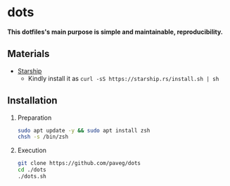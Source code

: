 # dots

**This dotfiles's main purpose is simple and maintainable, reproducibility.**

## Materials

- [Starship](https://starship.rs/)
  - Kindly install it as `curl -sS https://starship.rs/install.sh | sh`

## Installation

1. Preparation

   ```bash
   sudo apt update -y && sudo apt install zsh
   chsh -s /bin/zsh
   ```

2. Execution

   ```bash
   git clone https://github.com/paveg/dots
   cd ./dots
   ./dots.sh
   ```
